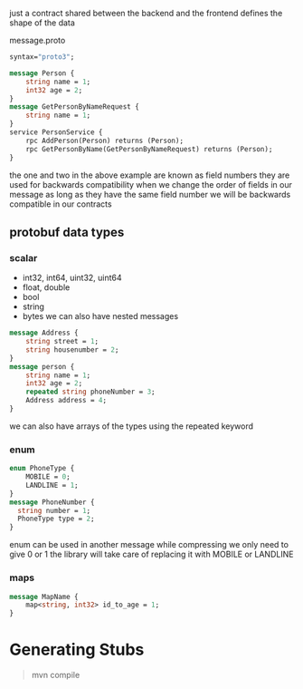 just a contract shared between the backend and the frontend
defines the shape of the data

message.proto
```protobuf
syntax="proto3";

message Person {
	string name = 1;
	int32 age = 2;
}
message GetPersonByNameRequest {
	string name = 1;
}
service PersonService {
	rpc AddPerson(Person) returns (Person);
	rpc GetPersonByName(GetPersonByNameRequest) returns (Person);
}
```

the one and two in the above example are known as field numbers they are used for backwards compatibility when we change the order of fields in our message as long as they have the same field number we will be backwards compatible in our contracts

## protobuf data types

### scalar
- int32, int64, uint32, uint64
- float, double
- bool
- string
- bytes
we can also have nested messages

```protobuf
message Address {
	string street = 1;
	string housenumber = 2;
}
message person {
	string name = 1;
	int32 age = 2;
	repeated string phoneNumber = 3;
	Address address = 4;
}
```
we can also have arrays of the types using the repeated keyword
### enum
```protobuf
enum PhoneType {
	MOBILE = 0;
	LANDLINE = 1;
}
message PhoneNumber {
  string number = 1;
  PhoneType type = 2;
}
```
enum can be used in another message
while compressing we only need to give 0 or 1 the library will take care of replacing it with MOBILE or LANDLINE
### maps
```protobuf
message MapName {
	map<string, int32> id_to_age = 1;
}
```

# Generating Stubs
> mvn compile 